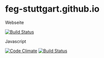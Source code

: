 feg-stuttgart.github.io
=======================

Webseite

[![Build Status](https://travis-ci.org/feg-stuttgart/feg-stuttgart.github.io.png?branch=master)](https://travis-ci.org/feg-stuttgart/feg-stuttgart.github.io)

Javascript

[![Code Climate](https://codeclimate.com/github/feg-stuttgart/grunt.png)](https://codeclimate.com/github/feg-stuttgart/grunt)
[![Build Status](https://travis-ci.org/feg-stuttgart/grunt.png?branch=master)](https://travis-ci.org/feg-stuttgart/grunt)
